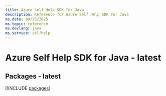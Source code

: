 ```yaml
---
title: Azure Self Help SDK for Java
description: Reference for Azure Self Help SDK for Java
ms.date: 09/25/2025
ms.topic: reference
ms.devlang: java
ms.service: selfhelp
---
```

# Azure Self Help SDK for Java - latest
## Packages - latest
[!INCLUDE [packages](self-help-index.md)]